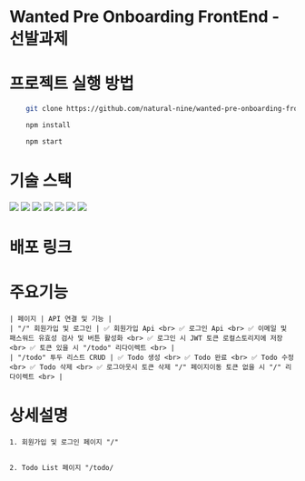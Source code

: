 # Wanted Pre Onboarding FrontEnd - 선발과제

# 프로젝트 실행 방법

```bash
    git clone https://github.com/natural-nine/wanted-pre-onboarding-frontend.git

    npm install

    npm start
```

# 기술 스택

<img src="https://img.shields.io/badge/html5-E34F26?style=for-the-badge&logo=html5&logoColor=white"> <img src="https://img.shields.io/badge/css-1572B6?style=for-the-badge&logo=css3&logoColor=white"> <img src="https://img.shields.io/badge/javascript-F7DF1E?style=for-the-badge&logo=javascript&logoColor=black"> <img src="https://img.shields.io/badge/react-444444?style=for-the-badge&logo=react"> <img src="https://img.shields.io/badge/styled--components-DB7093?style=for-the-badge&logo=styledcomponents&logoColor=white"> <img src="https://img.shields.io/badge/axios-FFCA28?style=for-the-badge&logo=axios&logoColor=white"> <img src="https://img.shields.io/badge/react_router_dom-CA4245?style=for-the-badge&logo=reactrouter&logoColor=white">

# 배포 링크

# 주요기능

    | 페이지 | API 연결 및 기능 |
    | "/" 회원가입 및 로그인 | ✅ 회원가입 Api <br> ✅ 로그인 Api <br> ✅ 이메일 및 패스워드 유효성 검사 및 버튼 활성화 <br> ✅ 로그인 시 JWT 토큰 로컬스토리지에 저장 <br> ✅ 토큰 있을 시 "/todo" 리다이렉트 <br> |
    | "/todo" 투두 리스트 CRUD | ✅ Todo 생성 <br> ✅ Todo 완료 <br> ✅ Todo 수정 <br> ✅ Todo 삭제 <br> ✅ 로그아웃시 토큰 삭제 "/" 페이지이동 토큰 없을 시 "/" 리다이렉트 <br> |

# 상세설명
    1. 회원가입 및 로그인 페이지 "/"
    

    2. Todo List 페이지 "/todo/